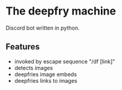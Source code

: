 # The deepfry machine

Discord bot written in python.

## Features

- invoked by escape sequence "/df [link]"
- detects images
- deepfries image embeds
- deepfries links to images
